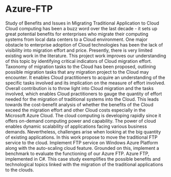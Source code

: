 # Azure-FTP
Study of Benefits and Issues in Migrating Traditional Application to Cloud 
Cloud computing has been a buzz word over the last decade - it sets up great potential benefits for enterprises who migrate their computing systems from local data centers to a Cloud environment. One major obstacle to enterprise adoption of Cloud technologies has been the lack of visibility into migration effort and price. Presently, there is very limited existing work in the literature. This project work improves our understanding of this topic by identifying critical indicators of Cloud migration effort. Taxonomy of migration tasks to the Cloud has been proposed, outlining possible migration tasks that any migration project to the Cloud may encounter. It enables Cloud practitioners to acquire an understanding of the specific tasks involved and its implication on the measure of effort involved.
Overall contribution is to throw light into Cloud migration and the tasks involved, which enables Cloud practitioners to gauge the quantity of effort needed for the migration of traditional systems into the Cloud. This leads towards the cost-benefit analysis of whether the benefits of the Cloud exceed the migration effort and other Cloud costs especially in the Microsoft Azure Cloud.
The cloud computing is developing rapidly since it offers on-demand computing power and capability. The power of cloud enables dynamic scalability of applications facing various business demands. Nevertheless, challenges arise when looking at the big quantity of existing applications. In this work propose to move the traditional FTP service to the cloud. Implement FTP service on Windows Azure Platform along with the auto-scaling cloud feature. Grounded on this, implement a benchmark to evaluate the functioning of our Azure FTP. Azure FTP, implemented in C#. This case study exemplifies the possible benefits and technological topics linked with the migration of the traditional applications to the clouds.
